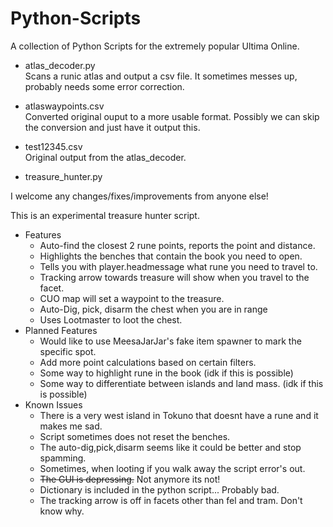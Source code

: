 # Python-Scripts
A collection of Python Scripts for the extremely popular Ultima Online.


* atlas_decoder.py  
Scans a runic atlas and output a csv file. It sometimes messes up, probably needs some error correction.


* atlaswaypoints.csv  
Converted original ouput to a more usable format. Possibly we can skip the conversion and just have it output this.


* test12345.csv  
Original output from the atlas_decoder.


* treasure_hunter.py  

I welcome any changes/fixes/improvements from anyone else!

This is an experimental treasure hunter script.
 - Features
      -  Auto-find the closest 2 rune points, reports the point and distance.
      -  Highlights the benches that contain the book you need to open.
      -  Tells you with player.headmessage what rune you need to travel to.
      -  Tracking arrow towards treasure will show when you travel to the facet.
      -  CUO map will set a waypoint to the treasure.
      -  Auto-Dig, pick, disarm the chest when you are in range
      -  Uses Lootmaster to loot the chest.
 -  Planned Features
      - Would like to use MeesaJarJar's fake item spawner to mark the specific spot.
      - Add more point calculations based on certain filters.
      - Some way to highlight rune in the book (idk if this is possible)
      - Some way to differentiate between islands and land mass. (idk if this is possible)
 - Known Issues
      - There is a very west island in Tokuno that doesnt have a rune and it makes me sad.
      - Script sometimes does not reset the benches.
      - The auto-dig,pick,disarm seems like it could be better and stop spamming.
      - Sometimes, when looting if you walk away the script error's out.
      - ~~The GUI is depressing.~~ Not anymore its not!
      - Dictionary is included in the python script... Probably bad.
      - The tracking arrow is off in facets other than fel and tram. Don't know why.
        
